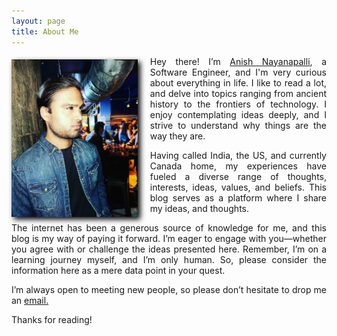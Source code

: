 ```yaml
---
layout: page
title: About Me
---
```


<div>
    <img src="/public/images/Anish.jpeg" style="width: 40%; margin-right: 4%; margin-top: 1%; margin-bottom: 1%; float: left; filter: drop-shadow(0.25rem 0.25rem 0.25rem black);">
    <div>
        <p align="justify">
            Hey there! I’m <a href = "https://www.linkedin.com/in/anayanapalli/"  target="_blank">Anish Nayanapalli</a>, a Software Engineer, and I'm very curious about everything in life. I like to read a lot, and delve into topics ranging from ancient history to the frontiers of technology. I enjoy contemplating ideas deeply, and I strive to understand why things are the way they are.
        </p>
        <p align="justify">
            Having called India, the US, and currently Canada home, my experiences have fueled a diverse range of thoughts, interests, ideas, values, and beliefs. This blog serves as a platform where I share my ideas, and thoughts.
        </p>
        <p align="justify">
            The internet has been a generous source of knowledge for me, and this blog is my way of paying it forward. I’m eager to engage with you—whether you agree with or challenge the ideas presented here. Remember, I’m on a learning journey myself, and I’m only human. So, please consider the information here as a mere data point in your quest.
        </p>
        <p align="justify">
            I’m always open to meeting new people, so please don’t hesitate to drop me an <a href="mailto:anayanapalli@gmail.com">email.</a>
        </p>
        <p align="justify">
            Thanks for reading!
        </p>
    </div>
</div>